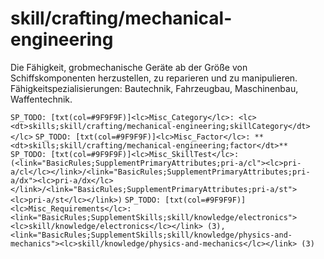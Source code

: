# skill/crafting/mechanical-engineering

Die Fähigkeit, grobmechanische Geräte ab der Größe von Schiffskomponenten herzustellen, zu reparieren und zu manipulieren.
Fähigkeitspezialisierungen: Bautechnik, Fahrzeugbau, Maschinenbau, Waffentechnik.

`SP_TODO: [txt(col=#9F9F9F)]<lc>Misc_Category</lc>: <lc><dt>skills;skill/crafting/mechanical-engineering;skillCategory</dt></lc>`
`SP_TODO: [txt(col=#9F9F9F)]<lc>Misc_Factor</lc>: **<dt>skills;skill/crafting/mechanical-engineering;factor</dt>**`
`SP_TODO: [txt(col=#9F9F9F)]<lc>Misc_SkillTest</lc>: (<link="BasicRules;SupplementPrimaryAttributes;pri-a/cl"><lc>pri-a/cl</lc></link>/<link="BasicRules;SupplementPrimaryAttributes;pri-a/dx"><lc>pri-a/dx</lc></link>/<link="BasicRules;SupplementPrimaryAttributes;pri-a/st"><lc>pri-a/st</lc></link>)`
`SP_TODO: [txt(col=#9F9F9F)]<lc>Misc_Requirements</lc>: <link="BasicRules;SupplementSkills;skill/knowledge/electronics"><lc>skill/knowledge/electronics</lc></link> (3), <link="BasicRules;SupplementSkills;skill/knowledge/physics-and-mechanics"><lc>skill/knowledge/physics-and-mechanics</lc></link> (3)`